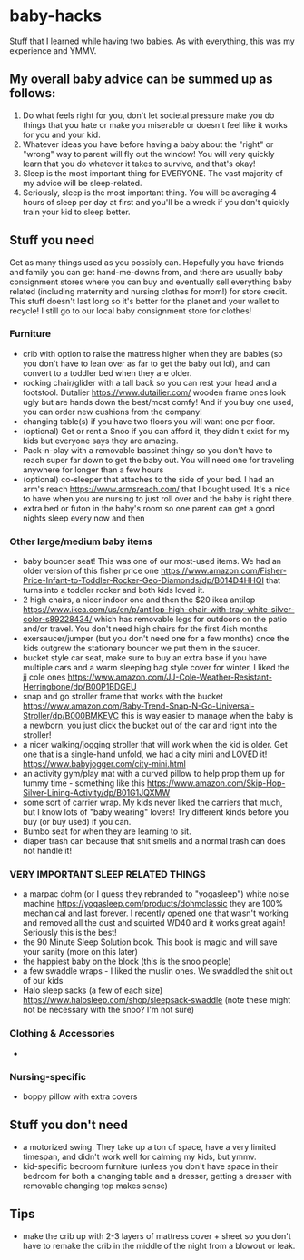 # baby-hacks
Stuff that I learned while having two babies. As with everything, this was my experience and YMMV.

## My overall baby advice can be summed up as follows:

1. Do what feels right for you, don't let societal pressure make you do things that you hate or make you miserable or doesn't feel like it works for you and your kid.
2. Whatever ideas you have before having a baby about the "right" or "wrong" way to parent will fly out the window! You will very quickly learn that you do whatever it takes to survive, and that's okay!
3. Sleep is the most important thing for EVERYONE. The vast majority of my advice will be sleep-related.
4. Seriously, sleep is the most important thing. You will be averaging 4 hours of sleep per day at first and you'll be a wreck if you don't quickly train your kid to sleep better.

## Stuff you need
Get as many things used as you possibly can. Hopefully you have friends and family you can get hand-me-downs from, and there are usually baby consignment stores where you can buy and eventually sell everything baby related (including maternity and nursing clothes for mom!) for store credit. This stuff doesn't last long so it's better for the planet and your wallet to recycle! I still go to our local baby consignment store for clothes!

### Furniture
- crib with option to raise the mattress higher when they are babies (so you don't have to lean over as far to get the baby out lol), and can convert to a toddler bed when they are older.
- rocking chair/glider with a tall back so you can rest your head and a footstool. Dutalier https://www.dutailier.com/ wooden frame ones look ugly but are hands down the best/most comfy! And if you buy one used, you can order new cushions from the company!
- changing table(s) if you have two floors you will want one per floor.
- (optional) Get or rent a Snoo if you can afford it, they didn't exist for my kids but everyone says they are amazing.
- Pack-n-play with a removable bassinet thingy so you don't have to reach super far down to get the baby out. You will need one for traveling anywhere for longer than a few hours
- (optional) co-sleeper that attaches to the side of your bed. I had an arm's reach https://www.armsreach.com/ that I bought used. It's a nice to have when you are nursing to just roll over and the baby is right there. 
- extra bed or futon in the baby's room so one parent can get a good nights sleep every now and then

### Other large/medium baby items
- baby bouncer seat! This was one of our most-used items. We had an older version of this fisher price one https://www.amazon.com/Fisher-Price-Infant-to-Toddler-Rocker-Geo-Diamonds/dp/B014D4HHQI that turns into a toddler rocker and both kids loved it.
- 2 high chairs, a nicer indoor one and then the $20 ikea antilop https://www.ikea.com/us/en/p/antilop-high-chair-with-tray-white-silver-color-s89228434/ which has removable legs for outdoors on the patio and/or travel. You don't need high chairs for the first 4ish months
- exersaucer/jumper (but you don't need one for a few months) once the kids outgrew the stationary bouncer we put them in the saucer.
- bucket style car seat, make sure to buy an extra base if you have multiple cars and a warm sleeping bag style cover for winter, I liked the jj cole ones https://www.amazon.com/JJ-Cole-Weather-Resistant-Herringbone/dp/B00P1BDGEU
- snap and go stroller frame that works with the bucket https://www.amazon.com/Baby-Trend-Snap-N-Go-Universal-Stroller/dp/B000BMKEVC this is way easier to manage when the baby is a newborn, you just click the bucket out of the car and right into the stroller!
- a nicer walking/jogging stroller that will work when the kid is older. Get one that is a single-hand unfold, we had a city mini and LOVED it! https://www.babyjogger.com/city-mini.html
- an activity gym/play mat with a curved pillow to help prop them up for tummy time - something like this https://www.amazon.com/Skip-Hop-Silver-Lining-Activity/dp/B01G1JQXMW
- some sort of carrier wrap. My kids never liked the carriers that much, but I know lots of "baby wearing" lovers! Try different kinds before you buy (or buy used) if you can.
- Bumbo seat for when they are learning to sit.
- diaper trash can because that shit smells and a normal trash can does not handle it!

### VERY IMPORTANT SLEEP RELATED THINGS
- a marpac dohm (or I guess they rebranded to "yogasleep") white noise machine https://yogasleep.com/products/dohmclassic they are 100% mechanical and last forever. I recently opened one that wasn't working and removed all the dust and squirted WD40 and it works great again! Seriously this is the best!
- the 90 Minute Sleep Solution book. This book is magic and will save your sanity (more on this later)
- the happiest baby on the block (this is the snoo people)
- a few swaddle wraps - I liked the muslin ones. We swaddled the shit out of our kids
- Halo sleep sacks (a few of each size)  https://www.halosleep.com/shop/sleepsack-swaddle (note these might not be necessary with the snoo? I'm not sure)

### Clothing & Accessories 
- 

### Nursing-specific
- boppy pillow with extra covers


## Stuff you don't need
- a motorized swing. They take up a ton of space, have a very limited timespan, and didn't work well for calming my kids, but ymmv.
- kid-specific bedroom furniture (unless you don't have space in their bedroom for both a changing table and a dresser, getting a dresser with removable changing top makes sense)

## Tips
- make the crib up with 2-3 layers of mattress cover + sheet so you don't have to remake the crib in the middle of the night from a blowout or leak.
